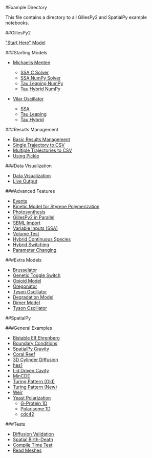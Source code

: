 #Example Directory

This file contains a directory to all GillesPy2 and SpatialPy example notebooks.

##GillesPy2

["Start Here" Model](https://github.com/StochSS/GillesPy2/blob/main/examples/StartHere.ipynb)

###Starting Models

- [Michaelis Menten](https://github.com/StochSS/GillesPy2/tree/main/examples/StartingModels/MichaelisMenten)
    - [SSA C Solver](https://github.com/StochSS/GillesPy2/blob/main/examples/StartingModels/MichaelisMenten/Michaelis-Menten_SSA_C.ipynb)
    - [SSA NumPy Solver](https://github.com/StochSS/GillesPy2/blob/main/examples/StartingModels/MichaelisMenten/Michaelis-Menten_NumPy_SSA.ipynb)
    - [Tau Leaping NumPy](https://github.com/StochSS/GillesPy2/blob/main/examples/StartingModels/MichaelisMenten/Michaelis-Menten_Basic_Tau_Leaping.ipynb)
    - [Tau Hybrid NumPy](https://github.com/StochSS/GillesPy2/blob/main/examples/StartingModels/MichaelisMenten/Michaelis-Menten_Basic_Tau_Hybrid.ipynb)

- [Vilar Oscillator](https://github.com/StochSS/GillesPy2/tree/main/examples/StartingModels/VilarOscillator)
    - [SSA](https://github.com/StochSS/GillesPy2/blob/main/examples/StartingModels/VilarOscillator/VilarOscillator_SSA.ipynb)
    - [Tau Leaping](https://github.com/StochSS/GillesPy2/blob/main/examples/StartingModels/VilarOscillator/VilarOscillator_Tau_Leaping.ipynb)
    - [Tau Hybrid](https://github.com/StochSS/GillesPy2/blob/main/examples/StartingModels/VilarOscillator/VilarOscillator_Tau_Hybrid.ipynb)


###Results Management

- [Basic Results Management](https://github.com/StochSS/GillesPy2/blob/main/examples/ResultsManagement/basic-results-management.ipynb)
- [Single Trajectory to CSV](https://github.com/StochSS/GillesPy2/blob/main/examples/ResultsManagement/to_csv-single-trajectory.ipynb)
- [Multiple Trajectories to CSV](https://github.com/StochSS/GillesPy2/blob/main/examples/ResultsManagement/to_csv-multi-trajectory.ipynb)
- [Using Pickle](https://github.com/StochSS/GillesPy2/blob/main/examples/ResultsManagement/using-pickle.ipynb)


###Data Visualization

- [Data Visualization](https://github.com/StochSS/GillesPy2/blob/main/examples/DataVisualization/DataVisualization.ipynb)
- [Live Output](https://github.com/StochSS/GillesPy2/blob/main/examples/DataVisualization/LiveOutput.ipynb)


###Advanced Features

- [Events](https://github.com/StochSS/GillesPy2/blob/main/examples/AdvancedFeatures/Events.ipynb)
- [Kinetic Model for Styrene Polymerization](https://github.com/StochSS/GillesPy2/blob/main/examples/AdvancedFeatures/KineticModelForStyrenePolymerization.ipynb)
- [Photosynthesis](https://github.com/StochSS/GillesPy2/blob/main/examples/AdvancedFeatures/Photosynthesis.ipynb)
- [GillesPy2 in Parallel](https://github.com/StochSS/GillesPy2/blob/main/examples/AdvancedFeatures/Run%20GillesPy2%20Simulations%20in%20Parallel.ipynb)
- [SBML Import](https://github.com/StochSS/GillesPy2/blob/main/examples/AdvancedFeatures/SBML_Import_Test.ipynb)
- [Variable Inputs (SSA)](https://github.com/StochSS/GillesPy2/blob/main/examples/AdvancedFeatures/Variable_SSA_C_Example.ipynb)
- [Volume Test](https://github.com/StochSS/GillesPy2/blob/main/examples/AdvancedFeatures/Volume_test.py)
- [Hybrid Continuous Species](https://github.com/StochSS/GillesPy2/blob/main/examples/AdvancedFeatures/hybrid_continuous_species.ipynb)
- [Hybrid Switching](https://github.com/StochSS/GillesPy2/blob/main/examples/AdvancedFeatures/hybrid_switching_example.ipynb)
- [Parameter Changing](https://github.com/StochSS/GillesPy2/blob/main/examples/AdvancedFeatures/parameter_changing.py)


###Extra Models

- [Brusselator](https://github.com/StochSS/GillesPy2/blob/main/examples/ExtraModels/Brusselator.ipynb)
- [Genetic Toggle Switch](https://github.com/StochSS/GillesPy2/blob/main/examples/ExtraModels/GeneticToggleSwitch.ipynb)
- [Opioid Model](https://github.com/StochSS/GillesPy2/blob/main/examples/ExtraModels/Opioid_Model.ipynb)
- [Oregonator](https://github.com/StochSS/GillesPy2/blob/main/examples/ExtraModels/Oregonator.ipynb)
- [Tyson Oscillator](https://github.com/StochSS/GillesPy2/blob/main/examples/ExtraModels/Tyson%20Oscillator.ipynb)
- [Degradation Model](https://github.com/StochSS/GillesPy2/blob/main/examples/ExtraModels/degradation_example.py)
- [Dimer Model](https://github.com/StochSS/GillesPy2/blob/main/examples/ExtraModels/dimer_example.py)
- [Tyson Oscillator](https://github.com/StochSS/GillesPy2/blob/main/examples/ExtraModels/tyson_oscillator.py)



##SpatialPy

###General Examples

- [Bistable Elf Ehrenberg](https://github.com/StochSS/SpatialPy/blob/develop/examples/Bistable_Biochem_Elf_Ehrenberg/Bistable_Biochem_Elf_Ehrenberg.ipynb)
- [Boundary Conditions](https://github.com/StochSS/SpatialPy/blob/develop/examples/BoundaryCondition/BoundaryCondition.ipynb)
- [SpatialPy Gravity](https://github.com/StochSS/SpatialPy/blob/develop/examples/Gravity/Spatialpy_gravity.ipynb)
- [Coral Reef](https://github.com/StochSS/SpatialPy/blob/develop/examples/coral_reef/CoralModel.ipynb)
- [3D Cylinder Diffusion](https://github.com/StochSS/SpatialPy/blob/develop/examples/cylinderDemo/SpatialPy_cylinderDemo3D.ipynb)
- [hes1](https://github.com/StochSS/SpatialPy/blob/develop/examples/hes1/hes1.ipynb)
- [Lid Driven Cavity](https://github.com/StochSS/SpatialPy/blob/develop/examples/lid_driven_cavity/Lid%20driven%20cavity.ipynb)
- [MinCDE](https://github.com/StochSS/SpatialPy/blob/develop/examples/mincde/mincde.ipynb)
- [Turing Pattern (Old)](https://github.com/StochSS/SpatialPy/blob/develop/examples/turing_pattern/turing_pattern.ipynb)
- [Turing Pattern (New)](https://github.com/StochSS/SpatialPy/blob/develop/examples/turing_pattern/new_turing_pattern.ipynb)
- [Weir](https://github.com/StochSS/SpatialPy/blob/develop/examples/weir/weir.ipynb)
- [Yeast Polarization](https://github.com/StochSS/SpatialPy/tree/develop/examples/yeast_polarization)
    - [G-Protein 1D](https://github.com/StochSS/SpatialPy/blob/develop/examples/yeast_polarization/G-Protein_1D.ipynb)
    - [Polarisome 1D](https://github.com/StochSS/SpatialPy/blob/develop/examples/yeast_polarization/Polarisome_1D.ipynb)
    - [cdc42](https://github.com/StochSS/SpatialPy/blob/develop/examples/yeast_polarization/cdc42.ipynb)

###Tests

- [Diffusion Validation](https://github.com/StochSS/SpatialPy/blob/develop/examples/tests/Diffusion_validation.ipynb)
- [Spatial Birth-Death](https://github.com/StochSS/SpatialPy/blob/develop/examples/tests/Spatial_Birth_Death.ipynb)
- [Compile Time Test](https://github.com/StochSS/SpatialPy/blob/develop/examples/tests/compile_time_comparison.ipynb)
- [Read Meshes](https://github.com/StochSS/SpatialPy/blob/develop/examples/tests/read_meshes.ipynb)

